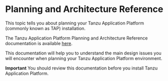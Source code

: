 # Planning and Architecture Reference

This topic tells you about planning your Tanzu Application Platform (commonly known as TAP)
installation.

The Tanzu Application Platform Planning and Architecture Reference documentation is available
[here](https://docs.vmware.com/en/VMware-Tanzu-Application-Platform/1.6/tap-reference-architecture/GUID-reference-designs-index-tap.html).

This documentation will help you to understand the main design issues you will encounter when
planning your Tanzu Application Platform environment.

**Important** You should review this documentation before you install Tanzu Application Platform.
